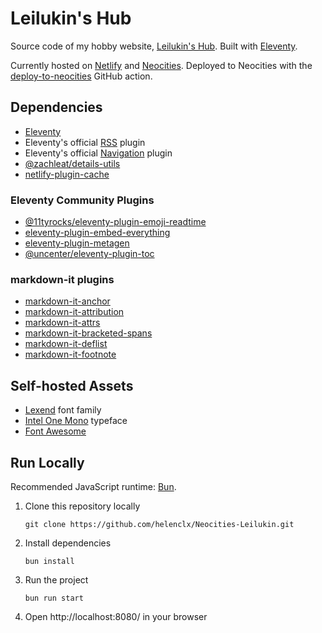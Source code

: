 # Leilukin's Hub

Source code of my hobby website, [Leilukin's Hub](https://leilukin.com/). Built with [Eleventy](https://www.11ty.dev/).

Currently hosted on [Netlify](https://www.netlify.com/) and [Neocities](https://neocities.org/). Deployed to Neocities with the [deploy-to-neocities](https://github.com/bcomnes/deploy-to-neocities) GitHub action.

## Dependencies
- [Eleventy](https://www.11ty.dev/)
- Eleventy's official [RSS](https://www.11ty.dev/docs/plugins/rss/) plugin
- Eleventy's official [Navigation](https://www.11ty.dev/docs/plugins/navigation/) plugin
- [@zachleat/details-utils](https://www.npmjs.com/package/@zachleat/details-utils)
- [netlify-plugin-cache](https://www.npmjs.com/package/netlify-plugin-cache)

### Eleventy Community Plugins
- [@11tyrocks/eleventy-plugin-emoji-readtime](https://www.npmjs.com/package/@11tyrocks/eleventy-plugin-emoji-readtime)
- [eleventy-plugin-embed-everything](https://www.npmjs.com/package/eleventy-plugin-embed-everything)
- [eleventy-plugin-metagen](https://www.npmjs.com/package/eleventy-plugin-metagen)
- [@uncenter/eleventy-plugin-toc](https://www.npmjs.com/package/@uncenter/eleventy-plugin-toc)

### markdown-it plugins
- [markdown-it-anchor](https://www.npmjs.com/package/markdown-it-anchor)
- [markdown-it-attribution](https://www.npmjs.com/package/markdown-it-attribution)
- [markdown-it-attrs](https://www.npmjs.com/package/markdown-it-attrs)
- [markdown-it-bracketed-spans](https://www.npmjs.com/package/markdown-it-bracketed-spans)
- [markdown-it-deflist](https://www.npmjs.com/package/markdown-it-deflist)
- [markdown-it-footnote](https://www.npmjs.com/package/markdown-it-footnote)

## Self-hosted Assets
- [Lexend](https://www.lexend.com/) font family
- [Intel One Mono](https://www.intel.com/content/www/us/en/company-overview/one-monospace-font.html) typeface
- [Font Awesome](https://fontawesome.com/)

## Run Locally
Recommended JavaScript runtime: [Bun](https://bun.sh).

1. Clone this repository locally
    ```
    git clone https://github.com/helenclx/Neocities-Leilukin.git
    ```
1. Install dependencies
    ```
    bun install
    ```
1. Run the project
    ```
    bun run start
    ```
1. Open http://localhost:8080/ in your browser
